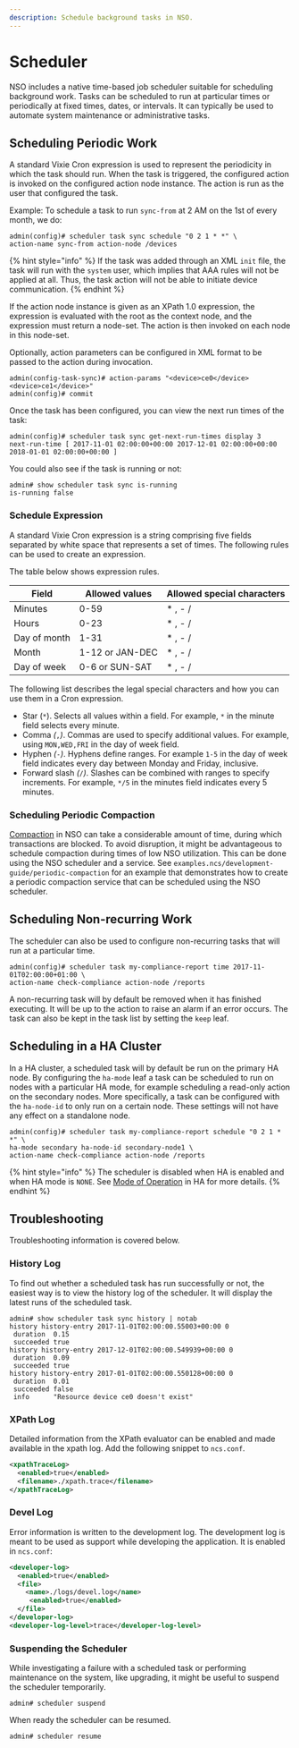 ```yaml
---
description: Schedule background tasks in NSO.
---
```


# Scheduler

NSO includes a native time-based job scheduler suitable for scheduling background work. Tasks can be scheduled to run at particular times or periodically at fixed times, dates, or intervals. It can typically be used to automate system maintenance or administrative tasks.

## Scheduling Periodic Work <a href="#d5e9339" id="d5e9339"></a>

A standard Vixie Cron expression is used to represent the periodicity in which the task should run. When the task is triggered, the configured action is invoked on the configured action node instance. The action is run as the user that configured the task.

Example: To schedule a task to run `sync-from` at 2 AM on the 1st of every month, we do:

```cli
admin(config)# scheduler task sync schedule "0 2 1 * *" \
action-name sync-from action-node /devices
```

{% hint style="info" %}
If the task was added through an XML `init` file, the task will run with the `system` user, which implies that AAA rules will not be applied at all. Thus, the task action will not be able to initiate device communication.
{% endhint %}

If the action node instance is given as an XPath 1.0 expression, the expression is evaluated with the root as the context node, and the expression must return a node-set. The action is then invoked on each node in this node-set.

Optionally, action parameters can be configured in XML format to be passed to the action during invocation.

```
admin(config-task-sync)# action-params "<device>ce0</device><device>ce1</device>"
admin(config)# commit
```

Once the task has been configured, you can view the next run times of the task:

```cli
admin(config)# scheduler task sync get-next-run-times display 3
next-run-time [ 2017-11-01 02:00:00+00:00 2017-12-01 02:00:00+00:00 2018-01-01 02:00:00+00:00 ]
```

You could also see if the task is running or not:

```cli
admin# show scheduler task sync is-running
is-running false
```

### Schedule Expression <a href="#d5e9364" id="d5e9364"></a>

A standard Vixie Cron expression is a string comprising five fields separated by white space that represents a set of times. The following rules can be used to create an expression.

The table below shows expression rules.

| Field        | Allowed values  | Allowed special characters |
| ------------ | --------------- | -------------------------- |
| Minutes      | 0-59            | \* , - /                   |
| Hours        | 0-23            | \* , - /                   |
| Day of month | 1-31            | \* , - /                   |
| Month        | 1-12 or JAN-DEC | \* , - /                   |
| Day of week  | 0-6 or SUN-SAT  | \* , - /                   |

The following list describes the legal special characters and how you can use them in a Cron expression.

* Star (`*`). Selects all values within a field. For example, `*` in the minute field selects every minute.
* Comma _(_`,`_)_. Commas are used to specify additional values. For example, using `MON,WED,FRI` in the day of week field.
* Hyphen _(_`-`_)_. Hyphens define ranges. For example `1-5` in the day of week field indicates every day between Monday and Friday, inclusive.
* Forward slash _(_`/`_)_. Slashes can be combined with ranges to specify increments. For example, `*/5` in the minutes field indicates every 5 minutes.

### Scheduling Periodic Compaction <a href="#ug.sc.compaction" id="ug.sc.compaction"></a>

[Compaction](../../administration/advanced-topics/compaction.md) in NSO can take a considerable amount of time, during which transactions are blocked. To avoid disruption, it might be advantageous to schedule compaction during times of low NSO utilization. This can be done using the NSO scheduler and a service. See `examples.ncs/development-guide/periodic-compaction` for an example that demonstrates how to create a periodic compaction service that can be scheduled using the NSO scheduler.

## Scheduling Non-recurring Work <a href="#d5e9418" id="d5e9418"></a>

The scheduler can also be used to configure non-recurring tasks that will run at a particular time.

```cli
admin(config)# scheduler task my-compliance-report time 2017-11-01T02:00:00+01:00 \
action-name check-compliance action-node /reports
```

A non-recurring task will by default be removed when it has finished executing. It will be up to the action to raise an alarm if an error occurs. The task can also be kept in the task list by setting the `keep` leaf.

## Scheduling in a HA Cluster <a href="#d5e9426" id="d5e9426"></a>

In a HA cluster, a scheduled task will by default be run on the primary HA node. By configuring the `ha-mode` leaf a task can be scheduled to run on nodes with a particular HA mode, for example scheduling a read-only action on the secondary nodes. More specifically, a task can be configured with the `ha-node-id` to only run on a certain node. These settings will not have any effect on a standalone node.

```cli
admin(config)# scheduler task my-compliance-report schedule "0 2 1 * *" \
ha-mode secondary ha-node-id secondary-node1 \
action-name check-compliance action-node /reports
```

{% hint style="info" %}
The scheduler is disabled when HA is enabled and when HA mode is `NONE`. See [Mode of Operation](../../administration/management/high-availability.md#ha.moo) in HA for more details.
{% endhint %}

## Troubleshooting <a href="#d5e9438" id="d5e9438"></a>

Troubleshooting information is covered below.

### History Log <a href="#d5e9440" id="d5e9440"></a>

To find out whether a scheduled task has run successfully or not, the easiest way is to view the history log of the scheduler. It will display the latest runs of the scheduled task.

```cli
admin# show scheduler task sync history | notab
history history-entry 2017-11-01T02:00:00.55003+00:00 0
 duration  0.15
 succeeded true
history history-entry 2017-12-01T02:00:00.549939+00:00 0
 duration  0.09
 succeeded true
history history-entry 2017-01-01T02:00:00.550128+00:00 0
 duration  0.01
 succeeded false
 info      "Resource device ce0 doesn't exist"
```

### XPath Log <a href="#d5e9446" id="d5e9446"></a>

Detailed information from the XPath evaluator can be enabled and made available in the xpath log. Add the following snippet to `ncs.conf`.

```xml
<xpathTraceLog>
  <enabled>true</enabled>
  <filename>./xpath.trace</filename>
</xpathTraceLog>
```

### Devel Log <a href="#d5e9452" id="d5e9452"></a>

Error information is written to the development log. The development log is meant to be used as support while developing the application. It is enabled in `ncs.conf`:

```xml
<developer-log>
  <enabled>true</enabled>
  <file>
    <name>./logs/devel.log</name>
     <enabled>true</enabled>
  </file>
</developer-log>
<developer-log-level>trace</developer-log-level>
```

### Suspending the Scheduler <a href="#d5e9458" id="d5e9458"></a>

While investigating a failure with a scheduled task or performing maintenance on the system, like upgrading, it might be useful to suspend the scheduler temporarily.

```cli
admin# scheduler suspend
```

When ready the scheduler can be resumed.

```cli
admin# scheduler resume
```
